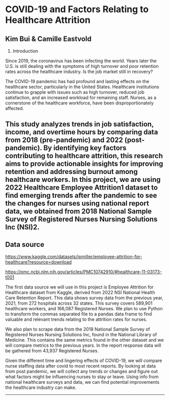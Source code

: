# COVID-19 and Factors Relating to Healthcare Attrition 

## Kim Bui & Camille Eastvold  

1. Introduction  

Since 2019, the coronavirus has been infecting the world. Years later the U.S. is still dealing with the symptoms of high turnover and poor retention rates across the healthcare industry. Is the job market still in recovery?  

The COVID-19 pandemic has had profound and lasting effects on the healthcare sector, particularly in the United States. Healthcare institutions continue to grapple with issues such as high turnover, reduced job satisfaction, and an increased workload for remaining staff. Nurses, as a cornerstone of the healthcare workforce, have been disproportionately affected. 

This study analyzes trends in job satisfaction, income, and overtime hours by comparing data from 2018 (pre-pandemic) and 2022 (post-pandemic). By identifying key factors contributing to healthcare attrition, this research aims to provide actionable insights for improving retention and addressing burnout among healthcare workers. In this project, we are using 2022 Healthcare Employee Attrition1 dataset to find emerging trends after the pandemic to see the changes for nurses using national report data, we obtained from 2018 National Sample Survey of Registered Nurses Nursing Solutions Inc (NSI)2. 
---

## Data source
   https://www.kaggle.com/datasets/jpmiller/employee-attrition-for-healthcare?resource=download
 
   https://pmc.ncbi.nlm.nih.gov/articles/PMC10742910/#healthcare-11-03173-t001 
 

The first data source we will use in this project is Employee Attrition for Healthcare dataset from Kaggle, derived from 2022 NSI National Health Care Retention Report. This data shows survey data from the previous year, 2021, from 272 hospitals across 32 states. This survey covers 589,901 healthcare workers, and 166,087 Registered Nurses. We plan to use Python to transform the commas separated file to a pandas data frame to find valuable and relevant trends relating to the attrition rates for nurses.  
 
We also plan to scrape data from the 2018 National Sample Survey of Registered Nurses Nursing Solutions Inc, found in the National Library of Medicine. This contains the same metrics found in the other dataset and we will compare metrics to the previous years. In the report response data will be gathered from 43,937 Registered Nurses. 
 
Given the different time and lingering effects of COVID-19, we will compare nurse staffing data after covid to most recent reports. By looking at data from post pandemic, we will collect any trends or changes and figure out what factors might be influencing nurses to stay or leave. Using info from national healthcare surveys and data, we can find potential improvements the healthcare industry can make. 



---
